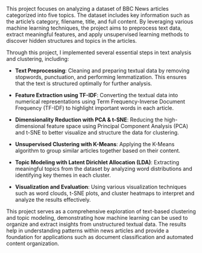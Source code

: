 This project focuses on analyzing a dataset of BBC News articles categorized into five topics. The dataset includes key information such as the article’s category, filename, title, and full content. By leveraging various machine learning techniques, the project aims to preprocess text data, extract meaningful features, and apply unsupervised learning methods to discover hidden structures and topics in the articles.

Through this project, I implemented several essential steps in text analysis and clustering, including:

* **Text Preprocessing**: Cleaning and preparing textual data by removing stopwords, punctuation, and performing lemmatization. This ensures that the text is structured optimally for further analysis.

* **Feature Extraction using TF-IDF**: Converting the textual data into numerical representations using Term Frequency-Inverse Document Frequency (TF-IDF) to highlight important words in each article.

* **Dimensionality Reduction with PCA & t-SNE**: Reducing the high-dimensional feature space using Principal Component Analysis (PCA) and t-SNE to better visualize and structure the data for clustering.

* **Unsupervised Clustering with K-Means**: Applying the K-Means algorithm to group similar articles together based on their content.

* **Topic Modeling with Latent Dirichlet Allocation (LDA)**: Extracting meaningful topics from the dataset by analyzing word distributions and identifying key themes in each cluster.

* **Visualization and Evaluation**: Using various visualization techniques such as word clouds, t-SNE plots, and cluster heatmaps to interpret and analyze the results effectively.

This project serves as a comprehensive exploration of text-based clustering and topic modeling, demonstrating how machine learning can be used to organize and extract insights from unstructured textual data. The results help in understanding patterns within news articles and provide a foundation for applications such as document classification and automated content organization.

